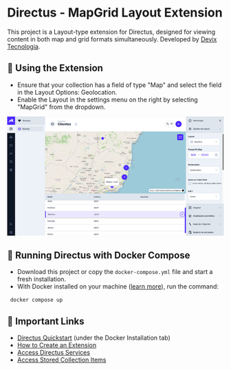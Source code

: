 # Directus - MapGrid Layout Extension

This project is a Layout-type extension for Directus, designed for viewing content in both map and grid formats simultaneously. Developed by [Devix Tecnologia](https://devix.co).

## 💎 Using the Extension

- Ensure that your collection has a field of type "Map" and select the field in the Layout Options: Geolocation.
- Enable the Layout in the settings menu on the right by selecting "MapGrid" from the dropdown.

![Extension visualization screen](https://github.com/devix-tecnologia/directus-extension-mapgrid/raw/main/docs/tela.jpg)

## 🚀 Running Directus with Docker Compose

- Download this project or copy the `docker-compose.yml` file and start a fresh installation.
- With Docker installed on your machine ([learn more](https://docs.docker.com/get-docker/)), run the command:

```
 docker compose up
```

## 📌 Important Links

- [Directus Quickstart](https://docs.directus.io/getting-started/quickstart.html) (under the Docker Installation tab)
- [How to Create an Extension](https://docs.directus.io/extensions/creating-extensions.html)
- [Access Directus Services](https://docs.directus.io/extensions/services/introduction.html)
- [Access Stored Collection Items](https://docs.directus.io/extensions/services/accessing-items.html)
